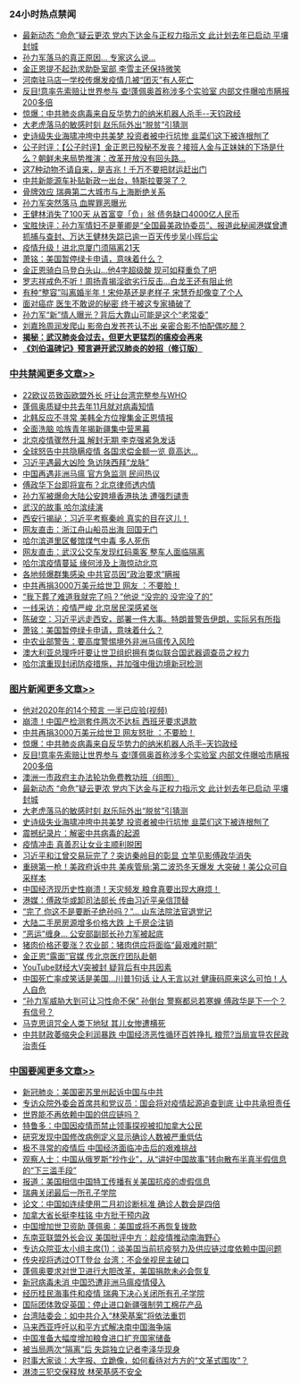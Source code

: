 <div class="catlist">
<h3>24小时热点禁闻</h3>
<ul>
<li><a href="https://github.com/fqnews/bnews/blob/master/topimagenews/20200423/1318017.md">最新动态 “命危”疑云更浓 党内下达金与正权力指示文 此计划去年已启动 平壤封城</a></li>
<li><a href="https://github.com/fqnews/bnews/blob/master/cbnews/20200423/1317946.md">孙力军落马的真正原因… 专家这么说…</a></li>
<li><a href="https://github.com/fqnews/bnews/blob/master/worldnews/20200423/1317912.md">金正恩提不起劲求助卧室部 李雪主还保持微笑</a></li>
<li><a href="https://github.com/fqnews/bnews/blob/master/cbnews/20200423/1317986.md">河南驻马店一学校传爆发疫情几被“团灭”有人死亡</a></li>
<li><a href="https://github.com/fqnews/bnews/blob/master/topimagenews/20200423/1318096.md">反目!意率先索赔让世界参与 查!蓬佩奥首称涉多个实验室 内部文件曝哈市瞒报200多倍</a></li>
<li><a href="https://github.com/fqnews/bnews/blob/master/comments/20200423/1317726.md">惊爆：中共肺炎病毒来自反华势力的纳米机器人杀手--天钧政经</a></li>
<li><a href="https://github.com/fqnews/bnews/blob/master/topimagenews/20200423/1317960.md">大老虎落马的敏感时刻 赵乐际外出“脱贫”引猜测</a></li>
<li><a href="https://github.com/fqnews/bnews/blob/master/topimagenews/20200423/1317933.md">史诗级失业海啸冲垮中共美梦 投资者被中行坑惨 韭菜们这下被连根刨了</a></li>
<li><a href="https://github.com/fqnews/bnews/blob/master/bannedvideo/20200424/1318255.md">公子时评：【公子时评】金正恩已殁秘不发丧？接班人金与正妹妹的下场是什么？朝鲜未来局势推演：改革开放没有回头路... </a></li>
<li><a href="https://github.com/fqnews/bnews/blob/master/funmedia/20200424/1318214.md">这7种动物不请自来，是吉兆！千万不要把财运赶出门</a></li>
<li><a href="https://github.com/fqnews/bnews/blob/master/comments/20200424/1318173.md">中共新能源车补贴新政一出台，特斯拉要哭了？</a></li>
<li><a href="https://github.com/fqnews/bnews/blob/master/cbnews/20200423/1317950.md">骨牌效应 瑞典第二大城市与上海断绝关系</a></li>
<li><a href="https://github.com/fqnews/bnews/blob/master/comments/20200423/1318025.md">孙力军突然落马  血腥罪恶曝光</a></li>
<li><a href="https://github.com/fqnews/bnews/blob/master/baitai/20200423/1317964.md">王健林消失了100天 从首富变「负」翁 债务缺口4000亿人民币</a></li>
<li><a href="https://github.com/fqnews/bnews/blob/master/bannedvideo/20200424/1318337.md">宝胜快评：孙力军情妇不是董卿是“全国最美政协委员”、报道此秘闻港媒曾遭抓捕与查封、万达王健林失踪已逾一百天传步吴小晖后尘</a></li>
<li><a href="https://github.com/fqnews/bnews/blob/master/cnnews/20200423/1317936.md">疫情升级！进北京厦门须隔离21天</a></li>
<li><a href="https://github.com/fqnews/bnews/blob/master/cbnews/20200424/1318206.md">萧铭：美国暂停绿卡申请，意味着什么？ </a></li>
<li><a href="https://github.com/fqnews/bnews/blob/master/cnnews/20200423/1317977.md">金正恩骑白马登白头山…他4字超级酸 现可如释重负了吧</a></li>
<li><a href="https://github.com/fqnews/bnews/blob/master/yule/20200424/1318157.md">罗志祥戒色不听！周扬青揭淫欲劣行反击…白龙王还有阻止他</a></li>
<li><a href="https://github.com/fqnews/bnews/blob/master/yule/20200424/1318170.md">有种“整容”叫离婚半年！宋仲基还是老样子 宋慧乔却像变了个人</a></li>
<li><a href="https://github.com/fqnews/bnews/blob/master/cnnews/20200423/1317913.md">面对癌症 医生不敢说的秘密 终于被这专家捅破了</a></li>
<li><a href="https://github.com/fqnews/bnews/blob/master/cnnews/20200424/1318458.md">孙力军“新”情人曝光？背后大靠山可能是这个“老常委”</a></li>
<li><a href="https://github.com/fqnews/bnews/blob/master/yule/20200424/1318178.md">刘嘉玲周润发爬山 影帝白发苍苍认不出 亲密合影不怕配偶吃醋？</a></li>
<li><b><a href="https://github.com/fqnews/bnews/blob/master/comments/20200211/1275071.md" target="_blank">揭秘：武汉肺炎会过去，但更大更猛烈的瘟疫会再来</a></b></li>
<li><b><a href="https://github.com/fqnews/bnews/blob/master/comments/20200207/1272816.md" target="_blank">《刘伯温碑记》预言避开武汉肺炎的妙招（修订版）</a></b></li>
</ul>
</div>

<div class="catlist">
<h3><a href="https://github.com/fqnews/bnews/blob/master/cbnews/" target="_blank">中共禁闻</a><span><a href="https://github.com/fqnews/bnews/blob/master/cbnews/" target="_blank" rel="nofollow">更多文章>></a></span></h3>
<ul>
<li><a href="https://github.com/fqnews/bnews/blob/master/cbnews/20200424/1318514.md" target="_blank">22欧议员致函欧盟外长 吁让台湾完整参与WHO</a></li>
<li><a href="https://github.com/fqnews/bnews/blob/master/cbnews/20200424/1318513.md" target="_blank">蓬佩奥质疑中共去年11月就对病毒知情</a></li>
<li><a href="https://github.com/fqnews/bnews/blob/master/cbnews/20200424/1318512.md" target="_blank">北韩反应不寻常 美韩全方位搜集金正恩情报</a></li>
<li><a href="https://github.com/fqnews/bnews/blob/master/cbnews/20200424/1318511.md" target="_blank">全面洗脑 哈族青年揭新疆集中营黑幕</a></li>
<li><a href="https://github.com/fqnews/bnews/blob/master/cbnews/20200424/1318504.md" target="_blank">北京疫情骤然升温 解封无期 李克强紧急发话</a></li>
<li><a href="https://github.com/fqnews/bnews/blob/master/cbnews/20200424/1318485.md" target="_blank">全球怒告中共隐瞒疫情 各国求偿金额一览 竟高达…</a></li>
<li><a href="https://github.com/fqnews/bnews/blob/master/cbnews/20200424/1318477.md" target="_blank">习近平遇最大凶险 急访陕西拜“龙脉”</a></li>
<li><a href="https://github.com/fqnews/bnews/blob/master/cbnews/20200424/1318476.md" target="_blank">中国再遇非洲马瘟 官方急监测 民间热议</a></li>
<li><a href="https://github.com/fqnews/bnews/blob/master/cbnews/20200424/1318471.md" target="_blank">傅政华下台即将宣布？北京律师透内情</a></li>
<li><a href="https://github.com/fqnews/bnews/blob/master/cbnews/20200424/1318461.md" target="_blank">孙力军被爆命大陆公安跨境香港执法 遭强烈谴责</a></li>
<li><a href="https://github.com/fqnews/bnews/blob/master/cbnews/20200424/1318456.md" target="_blank">武汉的故事 哈尔滨续演</a></li>
<li><a href="https://github.com/fqnews/bnews/blob/master/cbnews/20200424/1318426.md" target="_blank">西安行揭祕：习近平考察秦岭 真实的目在这儿！</a></li>
<li><a href="https://github.com/fqnews/bnews/blob/master/cbnews/20200424/1318412.md" target="_blank">网友直击：浙江舟山船员出海 回国无门</a></li>
<li><a href="https://github.com/fqnews/bnews/blob/master/cbnews/20200424/1318411.md" target="_blank">哈尔滨道里区餐馆煤气中毒 多人死伤</a></li>
<li><a href="https://github.com/fqnews/bnews/blob/master/cbnews/20200424/1318397.md" target="_blank">网友直击：武汉公交车发现红码乘客 整车人面临隔离</a></li>
<li><a href="https://github.com/fqnews/bnews/blob/master/cbnews/20200424/1318388.md" target="_blank">哈尔滨疫情蔓延 缘何涉及上海惊动北京</a></li>
<li><a href="https://github.com/fqnews/bnews/blob/master/cbnews/20200424/1318341.md" target="_blank">各地频爆群集感染 中共官员因“政治要求”瞒报</a></li>
<li><a href="https://github.com/fqnews/bnews/blob/master/cbnews/20200424/1318319.md" target="_blank">中共再捐3000万美元给世卫 网友 ：不要脸！</a></li>
<li><a href="https://github.com/fqnews/bnews/blob/master/cbnews/20200424/1318318.md" target="_blank">“我下葬了难道我就完了吗？”他说 “没完的 没完没了的”</a></li>
<li><a href="https://github.com/fqnews/bnews/blob/master/cbnews/20200424/1318273.md" target="_blank">一线采访：疫情严峻 北京居民深感紧张</a></li>
<li><a href="https://github.com/fqnews/bnews/blob/master/cbnews/20200424/1318236.md" target="_blank">陈破空：习近平远走西安，部署一件大事。特朗普警告伊朗，实际另有所指</a></li>
<li><a href="https://github.com/fqnews/bnews/blob/master/cbnews/20200424/1318206.md" target="_blank">萧铭：美国暂停绿卡申请，意味着什么？</a></li>
<li><a href="https://github.com/fqnews/bnews/blob/master/cbnews/20200424/1318199.md" target="_blank">中农业部警告：要高度警惕境外非洲马瘟传入风险</a></li>
<li><a href="https://github.com/fqnews/bnews/blob/master/cbnews/20200424/1318162.md" target="_blank">澳大利亚总理呼吁要让世卫组织拥有类似联合国武器调查员之权力</a></li>
<li><a href="https://github.com/fqnews/bnews/blob/master/cbnews/20200423/1318130.md" target="_blank">哈尔滨重现封闭防疫措施，并加强中俄边境新冠检测</a></li>

</ul>
</div>
<div class="catlist">
<h3><a href="https://github.com/fqnews/bnews/blob/master/topimagenews/" target="_blank">图片新闻</a><span><a href="https://github.com/fqnews/bnews/blob/master/topimagenews/" target="_blank" rel="nofollow">更多文章>></a></span></h3>
<ul>
<li><a href="https://github.com/fqnews/bnews/blob/master/topimagenews/20200424/1318446.md" target="_blank">他对2020年的14个预言 一半已应验(视频)</a></li>
<li><a href="https://github.com/fqnews/bnews/blob/master/topimagenews/20200424/1318425.md" target="_blank">崩溃！中国产检测套件两次不达标 西班牙要求退款</a></li>
<li><a href="https://github.com/fqnews/bnews/blob/master/topimagenews/20200424/1318340.md" target="_blank">中共再捐3000万美元给世卫 网友怒批 ：不要脸！</a></li>
<li><a href="https://github.com/fqnews/bnews/blob/master/comments/20200423/1317726.md" target="_blank">惊爆：中共肺炎病毒来自反华势力的纳米机器人杀手&#8211;天钧政经</a></li>
<li><a href="https://github.com/fqnews/bnews/blob/master/topimagenews/20200423/1318096.md" target="_blank">反目!意率先索赔让世界参与 查!蓬佩奥首称涉多个实验室 内部文件曝哈市瞒报200多倍</a></li>
<li><a href="https://github.com/fqnews/bnews/blob/master/comments/20200423/1317910.md" target="_blank">澳洲一市政府主办法轮功免费教功班（组图）</a></li>
<li><a href="https://github.com/fqnews/bnews/blob/master/topimagenews/20200423/1318017.md" target="_blank">最新动态 “命危”疑云更浓 党内下达金与正权力指示文 此计划去年已启动 平壤封城</a></li>
<li><a href="https://github.com/fqnews/bnews/blob/master/topimagenews/20200423/1317960.md" target="_blank">大老虎落马的敏感时刻 赵乐际外出“脱贫”引猜测</a></li>
<li><a href="https://github.com/fqnews/bnews/blob/master/topimagenews/20200423/1317933.md" target="_blank">史诗级失业海啸冲垮中共美梦 投资者被中行坑惨 韭菜们这下被连根刨了</a></li>
<li><a href="https://github.com/fqnews/bnews/blob/master/comments/20200423/1310987.md" target="_blank">震撼纪录片：解密中共病毒的起源</a></li>
<li><a href="https://github.com/fqnews/bnews/blob/master/comments/20200422/1317445.md" target="_blank">疫情冲击 真善忍让女业主顺利脱困</a></li>
<li><a href="https://github.com/fqnews/bnews/blob/master/topimagenews/20200422/1317402.md" target="_blank">习近平和江曾交易玩完了？突访秦岭目的彰显 立竿见影傅政华消失</a></li>
<li><a href="https://github.com/fqnews/bnews/blob/master/topimagenews/20200422/1317371.md" target="_blank">重磅第一枪！美政府诉中共 美疾管局:第二波恐冬天爆发 大突破！美公众可自采样本</a></li>
<li><a href="https://github.com/fqnews/bnews/blob/master/topimagenews/20200422/1317262.md" target="_blank">中国经济现历史性崩溃！天灾频发 粮食真要出现大麻烦！</a></li>
<li><a href="https://github.com/fqnews/bnews/blob/master/topimagenews/20200422/1317242.md" target="_blank">港媒：傅政华或卸司法部长 传由习近平亲信顶替</a></li>
<li><a href="https://github.com/fqnews/bnews/blob/master/topimagenews/20200422/1317203.md" target="_blank">“完了 你这不是要断子绝孙吗？”… 山东法院法官退党记</a></li>
<li><a href="https://github.com/fqnews/bnews/blob/master/topimagenews/20200422/1317199.md" target="_blank">大陆二手房房源增多价格大跌 上千房企注销</a></li>
<li><a href="https://github.com/fqnews/bnews/blob/master/topimagenews/20200422/1317198.md" target="_blank">“恶运”缠身… 公安部副部长孙力军被起底</a></li>
<li><a href="https://github.com/fqnews/bnews/blob/master/topimagenews/20200422/1317087.md" target="_blank">猪肉价格还要涨？农业部：猪肉供应将面临“最艰难时期”</a></li>
<li><a href="https://github.com/fqnews/bnews/blob/master/topimagenews/20200422/1317086.md" target="_blank">金正恩“露面”官媒 传北京医疗团队赴朝</a></li>
<li><a href="https://github.com/fqnews/bnews/blob/master/topimagenews/20200422/1317085.md" target="_blank">YouTube财经大V突被封 疑背后有中共因素</a></li>
<li><a href="https://github.com/fqnews/bnews/blob/master/topimagenews/20200421/1316813.md" target="_blank">中国死亡率成笑话是美国&#8230;川普1句话 让人无言以对 健康码原来这么可怕！人人自危</a></li>
<li><a href="https://github.com/fqnews/bnews/blob/master/topimagenews/20200421/1316694.md" target="_blank">“孙力军威胁大到可让习性命不保” 孙倒台 警察都忌若寒蝉 傅政华是下一个？有信号？</a></li>
<li><a href="https://github.com/fqnews/bnews/blob/master/topimagenews/20200421/1316657.md" target="_blank">马克思诅咒全人类下地狱 其儿女惨遭横死</a></li>
<li><a href="https://github.com/fqnews/bnews/blob/master/topimagenews/20200421/1316640.md" target="_blank">中共财政萎缩央企利润暴跌 中国经济恶性循环百姓挣扎 粮荒?当局宣导农民政治责任</a></li>

</ul>
</div>
<div class="catlist">
<h3><a href="https://github.com/fqnews/bnews/blob/master/headline/" target="_blank">中国要闻</a><span><a href="https://github.com/fqnews/bnews/blob/master/headline/" target="_blank" rel="nofollow">更多文章>></a></span></h3>
<ul>
<li><a href="https://github.com/fqnews/bnews/blob/master/headline/20200424/1318396.md" target="_blank">新冠肺炎：美国密苏里州起诉中国与中共</a></li>
<li><a href="https://github.com/fqnews/bnews/blob/master/headline/20200424/1318373.md" target="_blank">专访众院外委会首席共和党议员：国会将对疫情起源追查到底 让中共承担责任</a></li>
<li><a href="https://github.com/fqnews/bnews/blob/master/headline/20200424/1318346.md" target="_blank">世界能不再依赖中国的供应链吗？</a></li>
<li><a href="https://github.com/fqnews/bnews/blob/master/headline/20200424/1318338.md" target="_blank">特鲁多：中国因疫情而禁止领事探视被扣加拿大公民</a></li>
<li><a href="https://github.com/fqnews/bnews/blob/master/headline/20200424/1318276.md" target="_blank">研究发现中国修改病例定义显示确诊人数被严重低估</a></li>
<li><a href="https://github.com/fqnews/bnews/blob/master/headline/20200424/1318265.md" target="_blank">极不寻常的疫情后 中国经济面临冲击后的艰难挑战</a></li>
<li><a href="https://github.com/fqnews/bnews/blob/master/headline/20200424/1318251.md" target="_blank">观察人士：中国从俄罗斯“抄作业”，从“讲好中国故事”转向散布半真半假信息的“下三滥手段”</a></li>
<li><a href="https://github.com/fqnews/bnews/blob/master/headline/20200424/1318221.md" target="_blank">报道：美国相信中国特工传播有关美国抗疫的虚假信息</a></li>
<li><a href="https://github.com/fqnews/bnews/blob/master/headline/20200424/1318212.md" target="_blank">瑞典关闭最后一所孔子学院</a></li>
<li><a href="https://github.com/fqnews/bnews/blob/master/headline/20200424/1318177.md" target="_blank">论文：中国如连续使用二月初诊断标准  确诊人数会是四倍</a></li>
<li><a href="https://github.com/fqnews/bnews/blob/master/headline/20200424/1318172.md" target="_blank">加拿大省长挺李柱铭  中方批干预内政</a></li>
<li><a href="https://github.com/fqnews/bnews/blob/master/headline/20200424/1318166.md" target="_blank">中国增加世卫资助    蓬佩奥：美国或将不再恢复拨款</a></li>
<li><a href="https://github.com/fqnews/bnews/blob/master/headline/20200424/1318165.md" target="_blank">东南亚联盟外长会议   美国批评中方：趁疫情推动南海野心</a></li>
<li><a href="https://github.com/fqnews/bnews/blob/master/headline/20200424/1318154.md" target="_blank">专访众院亚太小组主席(1)：谈美国当前抗疫努力及供应链过度依赖中国问题</a></li>
<li><a href="https://github.com/fqnews/bnews/blob/master/headline/20200424/1318150.md" target="_blank">传央视将透过OTT登台 台湾：不会坐视民主破口</a></li>
<li><a href="https://github.com/fqnews/bnews/blob/master/headline/20200423/1318133.md" target="_blank">蓬佩奥要求对世卫进行大胆改革，美国捐款未必会恢复</a></li>
<li><a href="https://github.com/fqnews/bnews/blob/master/headline/20200423/1318128.md" target="_blank">新冠病毒未消 中国恐遭非洲马瘟疫情侵入</a></li>
<li><a href="https://github.com/fqnews/bnews/blob/master/headline/20200423/1318122.md" target="_blank">经历桂民海事件和疫情 瑞典下决心关闭所有孔子学院</a></li>
<li><a href="https://github.com/fqnews/bnews/blob/master/headline/20200423/1318114.md" target="_blank">国际团体敦促英国：停止进口新疆强制劳工棉花产品</a></li>
<li><a href="https://github.com/fqnews/bnews/blob/master/headline/20200423/1318113.md" target="_blank">台湾陆委会：如中共介入“林荣基案”将依法重罚</a></li>
<li><a href="https://github.com/fqnews/bnews/blob/master/headline/20200423/1318074.md" target="_blank">马来西亚呼吁以和平方式解决南中国海争端</a></li>
<li><a href="https://github.com/fqnews/bnews/blob/master/headline/20200423/1318072.md" target="_blank">中国准备大幅度增加粮食进口扩充国家储备</a></li>
<li><a href="https://github.com/fqnews/bnews/blob/master/headline/20200423/1318070.md" target="_blank">被当局两次“隔离”后 失踪独立记者李泽华现身</a></li>
<li><a href="https://github.com/fqnews/bnews/blob/master/headline/20200423/1318069.md" target="_blank">时事大家谈：大字报、立跪像，如何看待对方方的“文革式围攻”？</a></li>
<li><a href="https://github.com/fqnews/bnews/blob/master/headline/20200423/1318067.md" target="_blank">淋漆三犯交保释放    林荣基感不安全</a></li>

</ul>
</div>